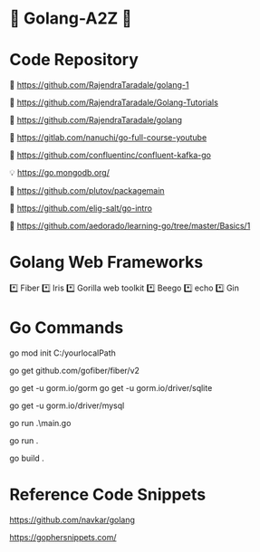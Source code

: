 # :diamond_shape_with_a_dot_inside: Golang-A2Z :diamond_shape_with_a_dot_inside:

# Code Repository 

📑 https://github.com/RajendraTaradale/golang-1

📑 https://github.com/RajendraTaradale/Golang-Tutorials

📑 https://github.com/RajendraTaradale/golang

📑 https://gitlab.com/nanuchi/go-full-course-youtube

📑 https://github.com/confluentinc/confluent-kafka-go

💡 https://go.mongodb.org/

📑 https://github.com/plutov/packagemain
  
📑 https://github.com/elig-salt/go-intro

📑 https://github.com/aedorado/learning-go/tree/master/Basics/1

# Golang Web Frameworks

*️⃣  Fiber  *️⃣ Iris *️⃣ Gorilla web toolkit *️⃣ Beego *️⃣ echo *️⃣ Gin 

# Go Commands
go mod init C:/yourlocalPath 

go get github.com/gofiber/fiber/v2

go get -u gorm.io/gorm
go get -u gorm.io/driver/sqlite

go get -u gorm.io/driver/mysql <version>

go run .\main.go

go run . 

go build .
  
# Reference Code Snippets
  
  https://github.com/navkar/golang

  https://gophersnippets.com/
